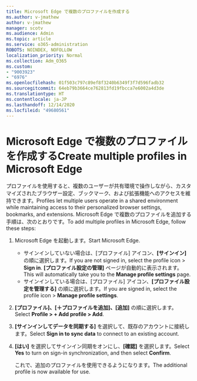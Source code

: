 ```yaml
---
title: Microsoft Edge で複数のプロファイルを作成する
ms.author: v-jmathew
author: v-jmathew
manager: scotv
ms.audience: Admin
ms.topic: article
ms.service: o365-administration
ROBOTS: NOINDEX, NOFOLLOW
localization_priority: Normal
ms.collection: Adm_O365
ms.custom:
- "9003923"
- "6976"
ms.openlocfilehash: 01f503c797c89ef8f3240b6349f3f7d596fadb32
ms.sourcegitcommit: 64eb79b3664ce762813fd19fbcca7e6002a4d3de
ms.translationtype: HT
ms.contentlocale: ja-JP
ms.lasthandoff: 12/14/2020
ms.locfileid: "49680561"
---
```

# <a name="create-multiple-profiles-in-microsoft-edge"></a><span data-ttu-id="10764-102">Microsoft Edge で複数のプロファイルを作成する</span><span class="sxs-lookup"><span data-stu-id="10764-102">Create multiple profiles in Microsoft Edge</span></span>

<span data-ttu-id="10764-103">プロファイルを使用すると、複数のユーザーが共有環境で操作しながら、カスタマイズされたブラウザー設定、ブックマーク、および拡張機能へのアクセスを維持できます。</span><span class="sxs-lookup"><span data-stu-id="10764-103">Profiles let multiple users operate in a shared environment while maintaining access to their personalized browser settings, bookmarks, and extensions.</span></span> <span data-ttu-id="10764-104">Microsoft Edge で複数のプロファイルを追加する手順は、次のとおりです。</span><span class="sxs-lookup"><span data-stu-id="10764-104">To add multiple profiles in Microsoft Edge, follow these steps:</span></span>

1. <span data-ttu-id="10764-105">Microsoft Edge を起動します。</span><span class="sxs-lookup"><span data-stu-id="10764-105">Start Microsoft Edge.</span></span>
    - <span data-ttu-id="10764-106">サインインしていない場合は、[プロファイル] アイコン、**[サインイン]** の順に選択します。</span><span class="sxs-lookup"><span data-stu-id="10764-106">If you are not signed in, select the profile icon > **Sign in**.</span></span> <span data-ttu-id="10764-107">**[プロファイル設定の管理]** ページが自動的に表示されます。</span><span class="sxs-lookup"><span data-stu-id="10764-107">This will automatically take you to the **Manage profile settings** page.</span></span>
    - <span data-ttu-id="10764-108">サインインしている場合は、[プロファイル] アイコン、**[プロファイル設定を管理する]** の順に選択します。</span><span class="sxs-lookup"><span data-stu-id="10764-108">If you are signed in, select the profile icon > **Manage profile settings**.</span></span>
2. <span data-ttu-id="10764-109">**[プロファイル]、[＋プロファイルを追加]、[追加]** の順に選択します。</span><span class="sxs-lookup"><span data-stu-id="10764-109">Select **Profile > + Add profile > Add**.</span></span>
3. <span data-ttu-id="10764-110">**[サインインしてデータを同期する]** を選択して、既存のアカウントに接続します。</span><span class="sxs-lookup"><span data-stu-id="10764-110">Select **Sign in to sync data** to connect to an existing account.</span></span>
4. <span data-ttu-id="10764-111">**[はい]** を選択してサインイン同期をオンにし、**[確認]** を選択します。</span><span class="sxs-lookup"><span data-stu-id="10764-111">Select **Yes** to turn on sign-in synchronization, and then select **Confirm**.</span></span>

    <span data-ttu-id="10764-112">これで、追加のプロファイルを使用できるようになります。</span><span class="sxs-lookup"><span data-stu-id="10764-112">The additional profile is now available for use.</span></span>
